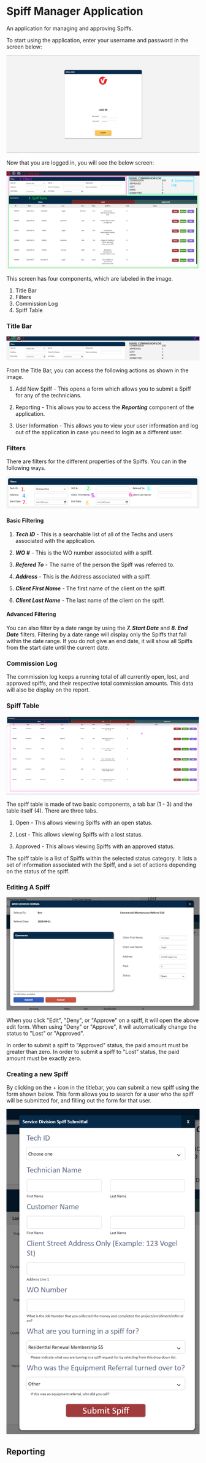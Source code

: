 # Spiff Manager Application

An application for managing and approving Spiffs.

To start using the application, enter your username and password in the screen below:

![image](loginscreen.png)

Now that you are logged in, you will see the below screen:

![image](HomeScreen.png)

This screen has four components, which are labeled in the image.

1. Title Bar
2. Filters
3. Commission Log
4. Spiff Table

### Title Bar

![image](titlebar.png)

From the Title Bar, you can access the following actions as shown in the image.

1. Add New Spiff - This opens a form which allows you to submit a Spiff for any of the technicians.

2. Reporting - This allows you to access the ***Reporting*** component of the application.

3. User Information - This allows you to view your user information and log out of the application in case you need to login as a different user.

### Filters

There are filters for the different properties of the Spiffs. You can in the following ways.

![image](filters.png)

#### Basic Filtering

1. ***Tech ID*** - This is a searchable list of all of the Techs and users associated with the application.

2. ***WO #*** - This is the WO number associated with a spiff.

3. ***Refered To*** - The name of the person the Spiff was referred to.

4. ***Address*** - This is the Address associated with a spiff.

5. ***Client First Name*** - The first name of the client on the spiff.

6. ***Client Last Name*** - The last name of the client on the spiff.

#### Advanced Filtering

You can also filter by a date range by using the ***7. Start Date*** and ***8. End Date*** filters. Filtering by a date range will display only the Spiffs that fall within the date range. If you do not give an end date, it will show all Spiffs from the start date until the current date.

### Commission Log

The commission log keeps a running total of all currently open, lost, and approved spiffs, and their respective total commission amounts. This data will also be display on the report.

### Spiff Table

![image](spifftable.png)

The spiff table is made of two basic components, a tab bar (1 - 3) and the table itself (4). There are three tabs.

1. Open - This allows viewing Spiffs with an open status.

2. Lost - This allows viewing Spiffs with a lost status.

3. Approved - This allows viewing Spiffs with an approved status.

The spiff table is a list of Spiffs within the selected status category. It lists a set of information associated with the Spiff, and a set of actions depending on the status of the spiff.

### Editing A Spiff

![image](editform.png)

When you click "Edit", "Deny", or "Approve" on a spiff, it will open the above edit form. When using "Deny" or "Approve", it will automatically change the status to "Lost" or "Approved".

In order to submit a spiff to "Approved" status, the paid amount must be greater than zero. In order to submit a spiff to "Lost" status, the paid amount must be exactly zero.

### Creating a new Spiff

By clicking on the + icon in the titlebar, you can submit a new spiff using the form shown below. This form allows you to search for a user who the spiff will be submitted for, and filling out the form for that user.

![image](spiffform.png)

## Reporting